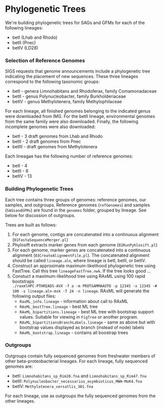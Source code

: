 # Phylogenetic Trees

We're building phylogenetic trees for SAGs and GFMs for each of the following lineages:
- betI (Lhab and Rhodo)
- betII (Pnec)
- betIV (LD28)

### Selection of Reference Genomes
SIGS requests that genome announcements include a phylogenetic tree indicating the placement of new sequences. These three lineages correspond to the following taxonomic groups:
- betI - genera Limnohabitans and Rhodoferax, family Comamonadaceae
- betII - genus Polynucleobacter, family Burkholderiaceae
- betIV - genus Methylotenera, family Methylophilaceae

For each lineage, all finished genomes belonging to the indicated genus were downloaded from IMG. For the betII lineage, environmental genomes from the same family were also downloaded. Finally, the following incomplete genomes were also downloaded:
- betI - 3 draft genomes from Lhab and Rhodo
- betII - 2 draft genomes from Pnec
- betIII - draft genomes from Methylotenera

Each lineagae has the following number of reference genomes:
- betI - 4
- betII - 8
- betIV - 13

### Building Phylogenetic Trees
Each tree contains three groups of genomes: reference genomes, our samples, and outgroups. Reference genomes (```refGenomes```) and samples (```SAGsandGFMs```) are found in the ```genomes``` folder, grouped by lineage. See below for discussion of outgroups.

Trees are built as follows:  
1. For each genome, contigs are concatenated into a continuous alignment (```01FastaSequenceMerger.pl```)  
2. Phylosift extracts marker genes from each genome (```02RunPyhlosift.pl```)  
3. For each genome, marker genes are concatenated into a continuous alignment (```03CreateAlignmentFile.pl```). The concatenated alignment should be called ```lineage.aln```, where lineage is betI, betII, or betIV.  
4. Construct an approximate maximum-likelihood phylogenetic tree using FastTree. Call this tree ```lineageFastTree.nwk```. If the tree looks good ...  
5. Constuct a maximum-likelihood tree using RAxML using 100 rapid bootstraps  
  ```./raxmlHPC-PTHREADS-AVX -f a -m PROTGAMMAAUTO -p 12345 -x 12345 -# 100 -s lineage.aln-msk -T 24 -n lineage```. RAxML will generate the following output files:  
    - ```RaxML_info.lineage``` - information about call to RAxML  
    - ```RAxML_bestTree.lineage``` - best ML tree  
    - ```RAxML_bipartitions.lineage``` - best ML tree with bootstrap support values. Suitable for viewing in ```FigTree``` or another program.  
    - ```RAxML_bipartitionsBranchLabels.lineage``` - same as above but with bootstrap values displayed as branch (instead of node) labels  
    - ```RAxML_bootstrap.lineage``` - contains all boostrap trees  

### Outgroups
Outgroups contain fully sequenced genomes from freshwater members of other beta-proteobacterial lineages. For each lineage, fully sequenced genomes are:
  - betI: ```Limnohabitans_sp_Rim28.fna``` and ```Limnohabitans_sp_Rim47.fna```
  - betII: ```Polynucleobacter_necessarius_asymbioticus_MWH-MoK4.fna```
  - betIV: ```Methylotenera_versatlis_301.fna```

For each lineage, use as outgroups the fully sequenced genomes from the other lineages.
